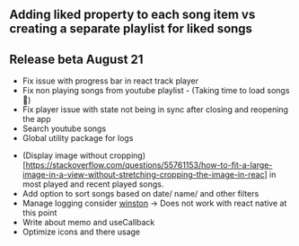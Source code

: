 ## Adding liked property to each song item vs creating a separate playlist for liked songs

## Release beta August 21

- Fix issue with progress bar in react track player
- Fix non playing songs from youtube playlist - (Taking time to load songs 🤔)
- Fix player issue with state not being in sync after closing and reopening the app
- Search youtube songs
- Global utility package for logs
<!-- https://stackoverflow.com/questions/31654244/react-native-retrieve-actual-image-sizes -->
- (Display image without cropping)[https://stackoverflow.com/questions/55761153/how-to-fit-a-large-image-in-a-view-without-stretching-cropping-the-image-in-reac] in most played and recent played songs.
- Add option to sort songs based on date/ name/ and other filters
- Manage logging consider [winston](https://www.npmjs.com/package/winston) -> Does not work with react native at this point
- Write about memo and useCallback
- Optimize icons and there usage
